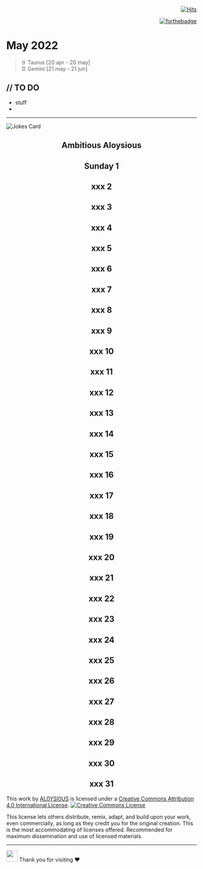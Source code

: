 <div align="right">
  
[![Hits](https://hits.seeyoufarm.com/api/count/incr/badge.svg?url=https%3A%2F%2Fgithub.com%2FUnderground-Railroad%2FmagnificentMammals%2Fblob%2Fmain%2Fdoings%2F5-21.md&count_bg=%23F432D8&title_bg=%23555555&icon=macys.svg&icon_color=%23F432D8&title=hits&edge_flat=false)](https://hits.seeyoufarm.com)
 
  [![forthebadge](https://forthebadge.com/images/badges/powered-by-black-magic.svg)](https://forthebadge.com)
  
</div>
 
# May 2022
> ♉ Taurus [20 apr - 20 may] <br>
> ♊ Gemini [21 may - 21 jun]

## // TO DO
- stuff
- 
---


![Jokes Card](https://readme-jokes.vercel.app/api)

<h2 align="center">Ambitious Aloysious</h2>

<h2 align="center"> Sunday 1 </h2>
<h2 align="center"> xxx 2 </h2>
<h2 align="center"> xxx 3 </h2>
<h2 align="center"> xxx 4 </h2>
<h2 align="center"> xxx 5 </h2>
<h2 align="center"> xxx 6 </h2>
<h2 align="center"> xxx 7 </h2>
<h2 align="center"> xxx 8 </h2>
<h2 align="center"> xxx 9 </h2>
<h2 align="center"> xxx 10 </h2>
<h2 align="center"> xxx 11 </h2>
<h2 align="center"> xxx 12 </h2>
<h2 align="center"> xxx 13 </h2>
<h2 align="center"> xxx 14 </h2>
<h2 align="center"> xxx 15 </h2>
<h2 align="center"> xxx 16 </h2>
<h2 align="center"> xxx 17 </h2>
<h2 align="center"> xxx 18 </h2>
<h2 align="center"> xxx 19 </h2>
<h2 align="center"> xxx 20 </h2>
<h2 align="center"> xxx 21 </h2>
<h2 align="center"> xxx 22 </h2>
<h2 align="center"> xxx 23 </h2>
<h2 align="center"> xxx 24 </h2>
<h2 align="center"> xxx 25 </h2>
<h2 align="center"> xxx 26 </h2>
<h2 align="center"> xxx 27 </h2>
<h2 align="center"> xxx 28 </h2>
<h2 align="center"> xxx 29 </h2>
<h2 align="center"> xxx 30 </h2>
<h2 align="center"> xxx 31 </h2>

This work by <a xmlns:cc="http://creativecommons.org/ns#" href="https://github.com/AL0YSI0US/" property="cc:attributionName" rel="cc:attributionURL">AL0YSI0US</a> is licensed under a <a rel="license" href="http://creativecommons.org/licenses/by/4.0/">Creative Commons Attribution 4.0 International License</a>. <a rel="license" href="http://creativecommons.org/licenses/by/4.0/"><img alt="Creative Commons License" style="border-width:0" src="https://i.creativecommons.org/l/by/4.0/88x31.png" /></a><br />

This license lets others distribute, remix, adapt, and build upon your work, even commercially, as long as they credit you for the original creation. This is the most accommodating of licenses offered. Recommended for maximum dissemination and use of licensed materials.


---

<img src="https://raw.githubusercontent.com/MartinHeinz/MartinHeinz/master/wave.gif" width="30px"> Thank you for visiting ❤️
